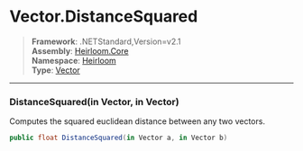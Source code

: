 # Vector.DistanceSquared

> **Framework**: .NETStandard,Version=v2.1  
> **Assembly**: [Heirloom.Core][0]  
> **Namespace**: [Heirloom][0]  
> **Type**: [Vector][1]  

--------------------------------------------------------------------------------

### DistanceSquared(in Vector, in Vector)

Computes the squared euclidean distance between any two vectors.

```cs
public float DistanceSquared(in Vector a, in Vector b)
```

[0]: ../Heirloom.Core.md
[1]: Heirloom.Vector.md
